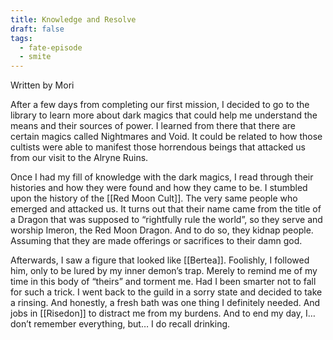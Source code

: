 ```yaml
---
title: Knowledge and Resolve
draft: false
tags:
  - fate-episode
  - smite
---
```


<p class="mori">Written by Mori</p>

After a few days from completing our first mission, I decided to go to the library to learn more about dark magics that could help me understand the means and their sources of power. I learned from there that there are certain magics called Nightmares and Void. It could be related to how those cultists were able to manifest those horrendous beings that attacked us from our visit to the Alryne Ruins. 

  

Once I had my fill of knowledge with the dark magics, I read through their histories and how they were found and how they came to be. I stumbled upon the history of the [[Red Moon Cult]]. The very same people who emerged and attacked us. It turns out that their name came from the title of a Dragon that was supposed to “rightfully rule the world”, so they serve and worship Imeron, the Red Moon Dragon. And to do so, they kidnap people. Assuming that they are made offerings or sacrifices to their damn god.

  

Afterwards, I saw a figure that looked like [[Bertea]]. Foolishly, I followed him, only to be lured by my inner demon’s trap. Merely to remind me of my time in this body of “theirs” and torment me. Had I been smarter not to fall for such a trick. I went back to the guild in a sorry state and decided to take a rinsing. And honestly, a fresh bath was one thing I definitely needed. And jobs in [[Risedon]] to distract me from my burdens. And to end my day, I… don’t remember everything, but… I do recall drinking.
